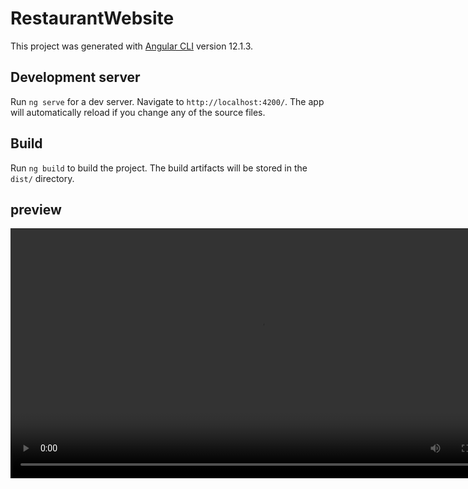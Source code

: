 # RestaurantWebsite

This project was generated with [Angular CLI](https://github.com/angular/angular-cli) version 12.1.3.

## Development server

Run `ng serve` for a dev server. Navigate to `http://localhost:4200/`. The app will automatically reload if you change any of the source files.

## Build

Run `ng build` to build the project. The build artifacts will be stored in the `dist/` directory.

## preview

<video width="800" controls>
  <source src="preview.mp4" type="video/mp4">
  Your browser does not support HTML video.
</video>

